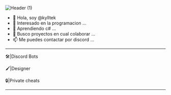 
![Header (1)](https://user-images.githubusercontent.com/105109829/167253361-cb224f61-ff58-4bf4-9b29-db48d2e8e5c4.gif)


- 👋 Hola, soy @kylltek
- 👀 Interesado en la programacion ...
- 🌱 Aprendiendo c# ...
- 💞️ Busco proyectos en cual colaborar ...
- 📫 Me puedes contactar por discord ...

___________________________________________________________________
                                                                   

🛠|Discord Bots

🖌|Designer

🔒|Private cheats

___________________________________________________________________

<!---
kylltek/kylltek is a ✨ special ✨ repository because its `README.md` (this file) appears on your GitHub profile.
You can click the Preview link to take a look at your changes.
--->

